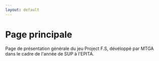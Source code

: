 ```yaml
---
layout: default
---
```

# Page principale
Page de présentation générale du jeu Project F.S, dévéloppé par MTGA dans le cadre de l'année de SUP à l'EPITA.
